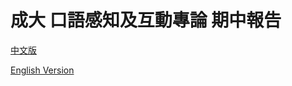 # 成大 口語感知及互動專論 期中報告

[中文版](https://toonnyy8.github.io/ncku/slp&i/medium/index.html)

[English Version](https://toonnyy8.github.io/ncku/slp&i/medium/index-en.html)
